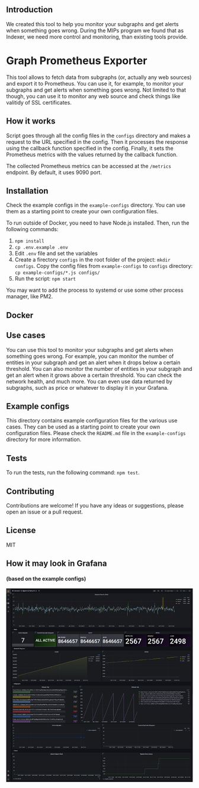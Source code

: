 ## Introduction

We created this tool to help you monitor your subgraphs and get alerts when something goes wrong.
During the MIPs program we found that as Indexer, we need more control and monitoring, than existing tools provide.

# Graph Prometheus Exporter

This tool allows to fetch data from subgraphs (or, actually any web sources) and export it to Prometheus.
You can use it, for example, to monitor your subgraphs and get alerts when something goes wrong.
Not limited to that though, you can use it to monitor any web source and check things like valitidy of SSL certificates.

## How it works

Script goes through all the config files in the `configs` directory and makes a request to the URL specified in the config.
Then it processes the response using the callback function specified in the config.
Finally, it sets the Prometheus metrics with the values returned by the callback function.

The collected Prometheus metrics can be accessed at the `/metrics` endpoint. By default, it uses 9090 port.

## Installation

Check the example configs in the `example-configs` directory.
You can use them as a starting point to create your own configuration files.

To run outside of Docker, you need to have Node.js installed.
Then, run the following commands:

1. `npm install`
2. `cp .env.example .env`
3. Edit `.env` file and set the variables
4. Create a firectory `configs` in the root folder of the project: `mkdir configs`. Copy the config files from `example-configs` to `configs` directory: `cp example-configs/*.js configs/`
5. Run the script: `npm start`

You may want to add the process to systemd or use some other process manager, like PM2.

## Docker


## Use cases

You can use this tool to monitor your subgraphs and get alerts when something goes wrong.
For example, you can monitor the number of entities in your subgraph and get an alert when it drops below a certain threshold.
You can also monitor the number of entities in your subgraph and get an alert when it grows above a certain threshold.
You can check the network health, and much more.
You can even use data returned by subgraphs, such as price or whatever to display it in your Grafana.

## Example configs

This directory contains example configuration files for the various use cases.
They can be used as a starting point to create your own configuration files.
Please check the `README.md` file in the `example-configs` directory for more information.

## Tests

To run the tests, run the following command: `npm test`.

## Contributing

Contributions are welcome! If you have any ideas or suggestions, please open an issue or a pull request.

## License

MIT

## How it may look in Grafana
#### (based on the example configs)

![Grafana](grafana.png)
